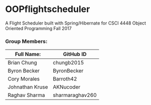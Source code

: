 # OOPflightscheduler
A Flight Scheduler built with Spring/Hibernate for CSCI 4448 Object Oriented Programming Fall 2017

### Group Members:

| Full Name: | GitHub ID |
| ---------- | --------- |
| Brian Chung | chungb2015 |
| Byron Becker | ByronBecker |
| Cory Morales | Barroth42 |
| Johnathan Kruse | AKNucoder |
| Raghav Sharma  | sharmaraghav260 |
